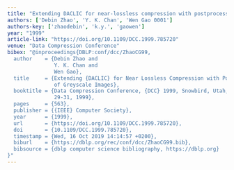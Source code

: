 ```yaml
---
title: "Extending DACLIC for near-lossless compression with postprocessing of greyscale images"
authors: ['Debin Zhao', 'Y. K. Chan', 'Wen Gao 0001']
authors-key: ['zhaodebin', 'k.y.', 'gaowen']
year: "1999"
article-link: "https://doi.org/10.1109/DCC.1999.785720"
venue: "Data Compression Conference"
bibex: "@inproceedings{DBLP:conf/dcc/ZhaoCG99,
  author    = {Debin Zhao and
               Y. K. Chan and
               Wen Gao},
  title     = {Extending {DACLIC} for Near Lossless Compression with Postprocessing
               of Greyscale Images},
  booktitle = {Data Compression Conference, {DCC} 1999, Snowbird, Utah, USA, March
               29-31, 1999},
  pages     = {563},
  publisher = {{IEEE} Computer Society},
  year      = {1999},
  url       = {https://doi.org/10.1109/DCC.1999.785720},
  doi       = {10.1109/DCC.1999.785720},
  timestamp = {Wed, 16 Oct 2019 14:14:57 +0200},
  biburl    = {https://dblp.org/rec/conf/dcc/ZhaoCG99.bib},
  bibsource = {dblp computer science bibliography, https://dblp.org}
}"
---
```

